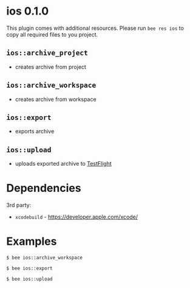 ios 0.1.0
=========
This plugin comes with additional resources.
Please run `bee res ios` to copy all required files to you project.

`ios::archive_project`
--------------
- creates archive from project

`ios::archive_workspace`
--------------
- creates archive from workspace

`ios::export`
-------------
- exports archive

`ios::upload`
-------------
- uploads exported archive to [TestFlight](https://developer.apple.com/testflight/)


Dependencies
============
3rd party:
- `xcodebuild` - https://developer.apple.com/xcode/


Examples
========
```
$ bee ios::archive_workspace

$ bee ios::export

$ bee ios::upload
```
